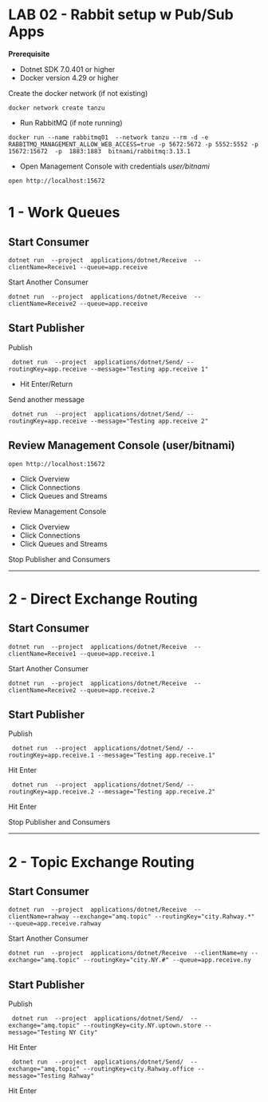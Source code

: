 # LAB 02 - Rabbit setup w Pub/Sub Apps

**Prerequisite**

- Dotnet SDK 7.0.401 or higher 
- Docker version 4.29 or higher

Create the docker network (if not existing)
```shell
docker network create tanzu
```

- Run RabbitMQ (if note running)

```shell
docker run --name rabbitmq01  --network tanzu --rm -d -e RABBITMQ_MANAGEMENT_ALLOW_WEB_ACCESS=true -p 5672:5672 -p 5552:5552 -p 15672:15672  -p  1883:1883  bitnami/rabbitmq:3.13.1 
```
- Open Management Console with credentials *user/bitnami*
```shell
open http://localhost:15672
```

# 1 - Work Queues

## Start Consumer
```shell
dotnet run  --project  applications/dotnet/Receive  --clientName=Receive1 --queue=app.receive
```
Start Another Consumer
```shell
dotnet run  --project  applications/dotnet/Receive  --clientName=Receive2 --queue=app.receive
```

## Start Publisher

Publish

```shell
 dotnet run  --project  applications/dotnet/Send/ --routingKey=app.receive --message="Testing app.receive 1"
```

- Hit Enter/Return

Send another message

```shell
 dotnet run  --project  applications/dotnet/Send/ --routingKey=app.receive --message="Testing app.receive 2"
```

## Review  Management Console (user/bitnami)

```shell
open http://localhost:15672
```

- Click Overview
- Click Connections
- Click Queues and Streams


Review  Management Console

- Click Overview
- Click Connections
- Click Queues and Streams


Stop Publisher and Consumers

---------------------------
# 2 - Direct Exchange Routing


## Start Consumer
```shell
dotnet run  --project  applications/dotnet/Receive  --clientName=Receive1 --queue=app.receive.1
```
Start Another Consumer
```shell
dotnet run  --project  applications/dotnet/Receive  --clientName=Receive2 --queue=app.receive.2
```


## Start Publisher

Publish

```shell
 dotnet run  --project  applications/dotnet/Send/ --routingKey=app.receive.1 --message="Testing app.receive.1"
```
Hit Enter

```shell
 dotnet run  --project  applications/dotnet/Send/ --routingKey=app.receive.2 --message="Testing app.receive.2"
```
Hit Enter


Stop Publisher and Consumers

---------------------------
# 2 - Topic Exchange Routing



## Start Consumer
```shell
dotnet run  --project  applications/dotnet/Receive  --clientName=rahway --exchange="amq.topic" --routingKey="city.Rahway.*" --queue=app.receive.rahway
```
Start Another Consumer
```shell
dotnet run  --project  applications/dotnet/Receive  --clientName=ny --exchange="amq.topic" --routingKey="city.NY.#" --queue=app.receive.ny
```


## Start Publisher

Publish

```shell
 dotnet run  --project  applications/dotnet/Send/  --exchange="amq.topic" --routingKey=city.NY.uptown.store --message="Testing NY City"
```

Hit Enter


```shell
 dotnet run  --project  applications/dotnet/Send/  --exchange="amq.topic" --routingKey=city.Rahway.office --message="Testing Rahway"
```

Hit Enter